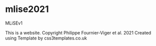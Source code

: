 # mlise2021
MLiSEv1

This is a website.
Copyright Philippe Fournier-Viger et al. 2021
Created using Template by css3templates.co.uk

